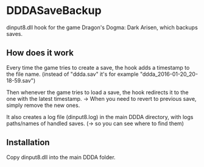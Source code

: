 # DDDASaveBackup
dinput8.dll hook for the game Dragon's Dogma: Dark Arisen, which backups saves.

## How does it work
Every time the game tries to create a save, the hook adds a timestamp to the file name.
(instead of "ddda.sav" it's for example "ddda_2016-01-20_20-18-59.sav")

Then whenever the game tries to load a save, the hook redirects it to the one with the latest timestamp.
-> When you need to revert to previous save, simply remove the new ones.

It also creates a log file (dinput8.log) in the main DDDA directory, with logs paths/names of handled saves.
(-> so you can see where to find them) 

## Installation
Copy dinput8.dll into the main DDDA folder.
